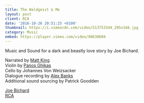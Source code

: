 ```yaml
---
title: The Waldgeist & Me
layout: post
client: RCA
date: '2016-10-26 20:51:25 +0100'
thumbnail: https://i.vimeocdn.com/video/513753344_295x166.jpg
category: Music
embed: https://player.vimeo.com/video/98638604
---
```


Music and Sound for a dark and beastly love story by Joe Bichard.

Narrated by [Matt King](https://www.facebook.com/matt.king.official)  
Violin by [Panos Ghikas](http://panosghikas.com/)  
Cello by Johannes Von Weizsacker  
Dialogue recording by [Alex Banks](http://alexbanksmusic.co.uk/)  
Additional sound sourcing by Patrick Goodden

[Joe Bichard](http://joebichard.tumblr.com/)  
[RCA](http://www.rca.ac.uk/)
